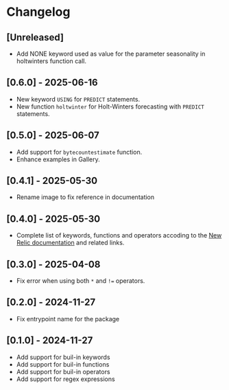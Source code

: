 # Changelog

## [Unreleased]

* Add NONE keyword used as value for the parameter seasonality in holtwinters
  function call.

## [0.6.0] - 2025-06-16

* New keyword `USING` for `PREDICT` statements.
* New function `holtwinter` for Holt-Winters forecasting with `PREDICT`
  statements.

## [0.5.0] - 2025-06-07

* Add support for `bytecountestimate` function.
* Enhance examples in Gallery.

## [0.4.1] - 2025-05-30

* Rename image to fix reference in documentation

## [0.4.0] - 2025-05-30

* Complete list of keywords, functions and operators accoding to the
  [New Relic documentation](https://docs.newrelic.com/docs/nrql/nrql-syntax-clauses-functions/)
  and related links.

## [0.3.0] - 2025-04-08

* Fix error when using both `*` and `!=` operators.

## [0.2.0] - 2024-11-27

* Fix entrypoint name for the package

## [0.1.0] - 2024-11-27

* Add support for buil-in keywords
* Add support for buil-in functions
* Add support for buil-in operators
* Add support for regex expressions
